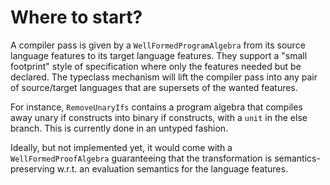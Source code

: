 # Where to start?

A compiler pass is given by a `WellFormedProgramAlgebra` from its source
language features to its target language features.  They support a "small
footprint" style of specification where only the features needed but be
declared.  The typeclass mechanism will lift the compiler pass into any pair of
source/target languages that are supersets of the wanted features.

For instance, `RemoveUnaryIfs` contains a program algebra that compiles away
unary if constructs into binary if constructs, with a `unit` in the else branch.
This is currently done in an untyped fashion.

Ideally, but not implemented yet, it would come with a `WellFormedProofAlgebra`
guaranteeing that the transformation is semantics-preserving w.r.t. an
evaluation semantics for the language features.
